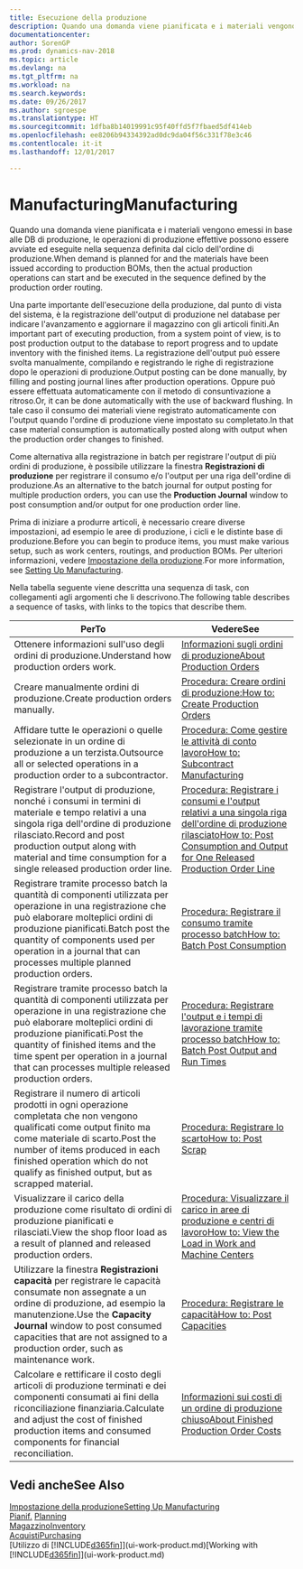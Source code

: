 ```yaml
---
title: Esecuzione della produzione
description: Quando una domanda viene pianificata e i materiali vengono emessi in base alle DB di produzione, le operazioni di produzione effettive possono essere avviate ed eseguite nella sequenza definita dal ciclo dell'ordine di produzione.
documentationcenter: 
author: SorenGP
ms.prod: dynamics-nav-2018
ms.topic: article
ms.devlang: na
ms.tgt_pltfrm: na
ms.workload: na
ms.search.keywords: 
ms.date: 09/26/2017
ms.author: sgroespe
ms.translationtype: HT
ms.sourcegitcommit: 1dfba8b14019991c95f40ffd5f7fbaed5df414eb
ms.openlocfilehash: ee8206b94334392ad0dc9da04f56c331f78e3c46
ms.contentlocale: it-it
ms.lasthandoff: 12/01/2017

---
```

# <a name="manufacturing"></a><span data-ttu-id="51909-103">Manufacturing</span><span class="sxs-lookup"><span data-stu-id="51909-103">Manufacturing</span></span>
<span data-ttu-id="51909-104">Quando una domanda viene pianificata e i materiali vengono emessi in base alle DB di produzione, le operazioni di produzione effettive possono essere avviate ed eseguite nella sequenza definita dal ciclo dell'ordine di produzione.</span><span class="sxs-lookup"><span data-stu-id="51909-104">When demand is planned for and the materials have been issued according to production BOMs, then the actual production operations can start and be executed in the sequence defined by the production order routing.</span></span>  

<span data-ttu-id="51909-105">Una parte importante dell'esecuzione della produzione, dal punto di vista del sistema, è la registrazione dell'output di produzione nel database per indicare l'avanzamento e aggiornare il magazzino con gli articoli finiti.</span><span class="sxs-lookup"><span data-stu-id="51909-105">An important part of executing production, from a system point of view, is to post production output to the database to report progress and to update inventory with the finished items.</span></span> <span data-ttu-id="51909-106">La registrazione dell'output può essere svolta manualmente, compilando e registrando le righe di registrazione dopo le operazioni di produzione.</span><span class="sxs-lookup"><span data-stu-id="51909-106">Output posting can be done manually, by filling and posting journal lines after production operations.</span></span> <span data-ttu-id="51909-107">Oppure può essere effettuata automaticamente con il metodo di consuntivazione a ritroso.</span><span class="sxs-lookup"><span data-stu-id="51909-107">Or, it can be done automatically with the use of backward flushing.</span></span> <span data-ttu-id="51909-108">In tale caso il consumo dei materiali viene registrato automaticamente con l'output quando l'ordine di produzione viene impostato su completato.</span><span class="sxs-lookup"><span data-stu-id="51909-108">In that case material consumption is automatically posted along with output when the production order changes to finished.</span></span>  

<span data-ttu-id="51909-109">Come alternativa alla registrazione in batch per registrare l'output di più ordini di produzione, è possibile utilizzare la finestra **Registrazioni di produzione** per registrare il consumo e/o l'output per una riga dell'ordine di produzione.</span><span class="sxs-lookup"><span data-stu-id="51909-109">As an alternative to the batch journal for output posting for multiple production orders, you can use the **Production Journal** window to post consumption and/or output for one production order line.</span></span>

<span data-ttu-id="51909-110">Prima di iniziare a produrre articoli, è necessario creare diverse impostazioni, ad esempio le aree di produzione, i cicli e le distinte base di produzione.</span><span class="sxs-lookup"><span data-stu-id="51909-110">Before you can begin to produce items, you must make various setup, such as work centers, routings, and production BOMs.</span></span> <span data-ttu-id="51909-111">Per ulteriori informazioni, vedere [Impostazione della produzione](production-configure-production-processes.md).</span><span class="sxs-lookup"><span data-stu-id="51909-111">For more information, see [Setting Up Manufacturing](production-configure-production-processes.md).</span></span>

<span data-ttu-id="51909-112">Nella tabella seguente viene descritta una sequenza di task, con collegamenti agli argomenti che li descrivono.</span><span class="sxs-lookup"><span data-stu-id="51909-112">The following table describes a sequence of tasks, with links to the topics that describe them.</span></span>   

|<span data-ttu-id="51909-113">**Per**</span><span class="sxs-lookup"><span data-stu-id="51909-113">**To**</span></span>|<span data-ttu-id="51909-114">**Vedere**</span><span class="sxs-lookup"><span data-stu-id="51909-114">**See**</span></span>|  
|------------|-------------|  
|<span data-ttu-id="51909-115">Ottenere informazioni sull'uso degli ordini di produzione.</span><span class="sxs-lookup"><span data-stu-id="51909-115">Understand how production orders work.</span></span>|[<span data-ttu-id="51909-116">Informazioni sugli ordini di produzione</span><span class="sxs-lookup"><span data-stu-id="51909-116">About Production Orders</span></span>](production-about-production-orders.md)|
|<span data-ttu-id="51909-117">Creare manualmente ordini di produzione.</span><span class="sxs-lookup"><span data-stu-id="51909-117">Create production orders manually.</span></span>|[<span data-ttu-id="51909-118">Procedura: Creare ordini di produzione:</span><span class="sxs-lookup"><span data-stu-id="51909-118">How to: Create Production Orders</span></span>](production-how-to-create-production-orders.md)|
|<span data-ttu-id="51909-119">Affidare tutte le operazioni o quelle selezionate in un ordine di produzione a un terzista.</span><span class="sxs-lookup"><span data-stu-id="51909-119">Outsource all or selected operations in a production order to a subcontractor.</span></span>|[<span data-ttu-id="51909-120">Procedura: Come gestire le attività di conto lavoro</span><span class="sxs-lookup"><span data-stu-id="51909-120">How to: Subcontract Manufacturing</span></span>](production-how-to-subcontract-manufacturing.md)|
|<span data-ttu-id="51909-121">Registrare l'output di produzione, nonché i consumi in termini di materiale e tempo relativi a una singola riga dell'ordine di produzione rilasciato.</span><span class="sxs-lookup"><span data-stu-id="51909-121">Record and post production output along with material and time consumption for a single released production order line.</span></span>|[<span data-ttu-id="51909-122">Procedura: Registrare i consumi e l'output relativi a una singola riga dell'ordine di produzione rilasciato</span><span class="sxs-lookup"><span data-stu-id="51909-122">How to: Post Consumption and Output for One Released Production Order Line</span></span>](production-how-to-register-consumption-and-output.md)|  
|<span data-ttu-id="51909-123">Registrare tramite processo batch la quantità di componenti utilizzata per operazione in una registrazione che può elaborare molteplici ordini di produzione pianificati.</span><span class="sxs-lookup"><span data-stu-id="51909-123">Batch post the quantity of components used per operation in a journal that can processes multiple planned production orders.</span></span>|[<span data-ttu-id="51909-124">Procedura: Registrare il consumo tramite processo batch</span><span class="sxs-lookup"><span data-stu-id="51909-124">How to: Batch Post Consumption</span></span>](production-how-to-post-consumption.md)|
|<span data-ttu-id="51909-125">Registrare tramite processo batch la quantità di componenti utilizzata per operazione in una registrazione che può elaborare molteplici ordini di produzione pianificati.</span><span class="sxs-lookup"><span data-stu-id="51909-125">Post the quantity of finished items and the time spent per operation in a journal that can processes multiple released production orders.</span></span>|[<span data-ttu-id="51909-126">Procedura: Registrare l'output e i tempi di lavorazione tramite processo batch</span><span class="sxs-lookup"><span data-stu-id="51909-126">How to: Batch Post Output and Run Times</span></span>](production-how-to-post-output-quantity.md)|  
|<span data-ttu-id="51909-127">Registrare il numero di articoli prodotti in ogni operazione completata che non vengono qualificati come output finito ma come materiale di scarto.</span><span class="sxs-lookup"><span data-stu-id="51909-127">Post the number of items produced in each finished operation which do not qualify as finished output, but as scrapped material.</span></span>|[<span data-ttu-id="51909-128">Procedura: Registrare lo scarto</span><span class="sxs-lookup"><span data-stu-id="51909-128">How to: Post Scrap</span></span>](production-how-to-post-scrap.md)|
|<span data-ttu-id="51909-129">Visualizzare il carico della produzione come risultato di ordini di produzione pianificati e rilasciati.</span><span class="sxs-lookup"><span data-stu-id="51909-129">View the shop floor load as a result of planned and released production orders.</span></span>|[<span data-ttu-id="51909-130">Procedura: Visualizzare il carico in aree di produzione e centri di lavoro</span><span class="sxs-lookup"><span data-stu-id="51909-130">How to: View the Load in Work and Machine Centers</span></span>](production-how-to-view-the-load-on-work-centers.md)|      
|<span data-ttu-id="51909-131">Utilizzare la finestra **Registrazioni capacità** per registrare le capacità consumate non assegnate a un ordine di produzione, ad esempio la manutenzione.</span><span class="sxs-lookup"><span data-stu-id="51909-131">Use the **Capacity Journal** window to post consumed capacities that are not assigned to a production order, such as maintenance work.</span></span>|[<span data-ttu-id="51909-132">Procedura: Registrare le capacità</span><span class="sxs-lookup"><span data-stu-id="51909-132">How to: Post Capacities</span></span>](production-how-to-post-capacities.md)|  
|<span data-ttu-id="51909-133">Calcolare e rettificare il costo degli articoli di produzione terminati e dei componenti consumati ai fini della riconciliazione finanziaria.</span><span class="sxs-lookup"><span data-stu-id="51909-133">Calculate and adjust the cost of finished production items and consumed components for financial reconciliation.</span></span>|[<span data-ttu-id="51909-134">Informazioni sui costi di un ordine di produzione chiuso</span><span class="sxs-lookup"><span data-stu-id="51909-134">About Finished Production Order Costs</span></span>](finance-about-finished-production-order-costs.md)|  

## <a name="see-also"></a><span data-ttu-id="51909-135">Vedi anche</span><span class="sxs-lookup"><span data-stu-id="51909-135">See Also</span></span>  
[<span data-ttu-id="51909-136">Impostazione della produzione</span><span class="sxs-lookup"><span data-stu-id="51909-136">Setting Up Manufacturing</span></span>](production-configure-production-processes.md)  
<span data-ttu-id="51909-137">[Pianif.](production-planning.md)    </span><span class="sxs-lookup"><span data-stu-id="51909-137">[Planning](production-planning.md)    </span></span>  
[<span data-ttu-id="51909-138">Magazzino</span><span class="sxs-lookup"><span data-stu-id="51909-138">Inventory</span></span>](inventory-manage-inventory.md)  
[<span data-ttu-id="51909-139">Acquisti</span><span class="sxs-lookup"><span data-stu-id="51909-139">Purchasing</span></span>](purchasing-manage-purchasing.md)  
<span data-ttu-id="51909-140">[Utilizzo di [!INCLUDE[d365fin](includes/d365fin_md.md)]](ui-work-product.md)</span><span class="sxs-lookup"><span data-stu-id="51909-140">[Working with [!INCLUDE[d365fin](includes/d365fin_md.md)]](ui-work-product.md)</span></span>

